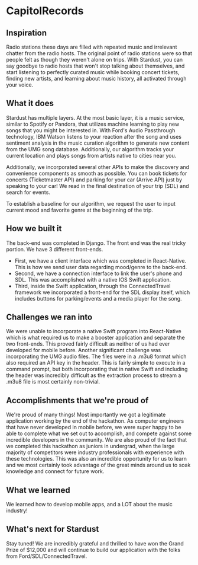 # CapitolRecords

## Inspiration
Radio stations these days are filled with repeated music and irrelevant chatter from the radio hosts. The original point of radio stations were so that people felt as though they weren't alone on trips. With Stardust, you can say goodbye to radio hosts that won't stop talking about themselves, and start listening to perfectly curated music while booking concert tickets, finding new artists, and learning about music history, all activated through your voice.

## What it does
Stardust has multiple layers. At the most basic layer, it is a music service, similar to Spotify or Pandora, that utilizes machine learning to play new songs that you might be interested in. With Ford's Audio Passthrough technology, IBM Watson listens to your reaction after the song and uses sentiment analysis in the music curation algorithm to generate new content from the UMG song database. Additionally, our algorithm tracks your current location and plays songs from artists native to cities near you.

Additionally, we incorporated several other APIs to make the discovery and convenience components as smooth as possible. You can book tickets for concerts (Ticketmaster API) and parking for your car (Arrive API) just by speaking to your car! We read in the final destination of your trip (SDL) and search for events.

To establish a baseline for our algorithm, we request the user to input current mood and favorite genre at the beginning of the trip.

## How we built it
The back-end was completed in Django. The front end was the real tricky portion. We have 3 different front-ends.

* First, we have a client interface which was completed in React-Native. This is how we send user data regarding mood/genre to the back-end.
* Second, we have a connection interface to link the user's phone and SDL. This was accomplished with a native IOS Swift application.
* Third, inside the Swift application, through the ConnectedTravel framework we incorporated a front-end for the SDL display itself, which includes buttons for parking/events and a media player for the song.

## Challenges we ran into
We were unable to incorporate a native Swift program into React-Native which is what required us to make a booster application and separate the two front-ends. This proved fairly difficult as neither of us had ever developed for mobile before. Another significant challenge was incorporating the UMG audio files. The files were in a .m3u8 format which also required an API key in the header. This is fairly simple to execute in a command prompt, but both incorporating that in native Swift and including the header was incredibly difficult as the extraction process to stream a .m3u8 file is most certainly non-trivial.

## Accomplishments that we're proud of
We're proud of many things! Most importantly we got a legitimate application working by the end of the hackathon. As computer engineers that have never developed in mobile before, we were super happy to be able to complete what we set out to accomplish, and compete against some incredible developers in the community. We are also proud of the fact that we completed this hackathon as juniors in undergrad, when the large majority of competitors were industry professionals with experience with these technologies. This was also an incredible opportunity for us to learn and we most certainly took advantage of the great minds around us to soak knowledge and connect for future work.

## What we learned
We learned how to develop mobile apps, and a LOT about the music industry!

## What's next for Stardust
Stay tuned! We are incredibly grateful and thrilled to have won the Grand Prize of $12,000 and will continue to build our application with the folks from Ford/SDL/ConnectedTravel.
